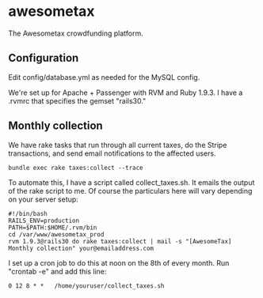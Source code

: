 awesometax
==========

The Awesometax crowdfunding platform.


Configuration
-------------

Edit config/database.yml as needed for the MySQL config.

We're set up for Apache + Passenger with RVM and Ruby 1.9.3. I have a .rvmrc that specifies the gemset "rails30."


Monthly collection
------------------
We have rake tasks that run through all current taxes, do the Stripe transactions, and send email notifications to the affected users.

    bundle exec rake taxes:collect --trace

To automate this, I have a script called collect_taxes.sh. It emails the output of the rake script to me. Of course the particulars here will vary depending on your server setup:

    #!/bin/bash
    RAILS_ENV=production
    PATH=$PATH:$HOME/.rvm/bin
    cd /var/www/awesometax_prod
    rvm 1.9.3@rails30 do rake taxes:collect | mail -s "[AwesomeTax] Monthly collection" your@emailaddress.com

I set up a cron job to do this at noon on the 8th of every month. Run "crontab -e" and add this line:

    0 12 8 * *   /home/youruser/collect_taxes.sh
